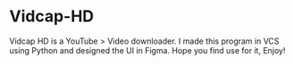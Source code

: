 # Vidcap-HD
 Vidcap HD is a YouTube > Video downloader. I made this program in VCS using Python and designed the UI in Figma. Hope you find use for it, Enjoy!
